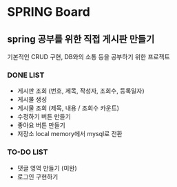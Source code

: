 # SPRING Board

## spring 공부를 위한 직접 게시판 만들기

기본적인 CRUD 구현, DB와의 소통 등을 공부하기 위한 프로젝트

### DONE LIST
- 게시판 조회 (번호, 제목, 작성자, 조회수, 등록일자)
- 게시물 생성
- 게시물 조회 (제목, 내용 / 조회수 카운트)
- 수정하기 버튼 만들기
- 좋아요 버튼 만들기
- 저장소 local memory에서 mysql로 전환

### TO-DO LIST
- 댓글 영역 만들기 (미완)
- 로그인 구현하기